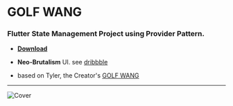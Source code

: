 # GOLF WANG

### Flutter State Management Project using Provider Pattern.

* [__Download__](https://github.com/ThutaYeAg/GOLF-WANG/releases/tag/latest)
 
* __Neo-Brutalism__ UI. see [dribbble](https://dribbble.com/shots/20957838-GOLF-WANG)

* based on Tyler, the Creator's [GOLF WANG](https://golfwang.com/)

<hr>

![Cover](https://github.com/ThutaYeAg/GOLF-WANG/blob/master/assets/cover.png)

